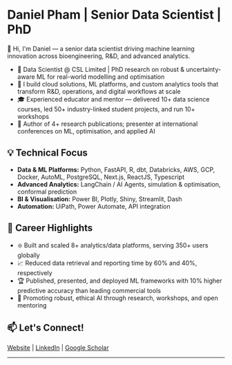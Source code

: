 # Daniel Pham | Senior Data Scientist | PhD

👋 Hi, I'm Daniel — a senior data scientist driving machine learning innovation across bioengineering, R&D, and advanced analytics.

- 🏢 Data Scientist @ CSL Limited | PhD research on robust & uncertainty-aware ML for real-world modelling and optimisation  
- 🧠 I build cloud solutions, ML platforms, and custom analytics tools that transform R&D, operations, and digital workflows at scale  
- 🎓 Experienced educator and mentor — delivered 10+ data science courses, led 50+ industry-linked student projects, and run 10+ workshops  
- 📖 Author of 4+ research publications; presenter at international conferences on ML, optimisation, and applied AI

## 💡 Technical Focus
- **Data & ML Platforms:** Python, FastAPI, R, dbt, Databricks, AWS, GCP, Docker, AutoML, PostgreSQL, Next.js, ReactJS, Typescript
- **Advanced Analytics:** LangChain / AI Agents, simulation & optimisation, conformal prediction 
- **BI & Visualisation:** Power BI, Plotly, Shiny, Streamlit, Dash
- **Automation:** UiPath, Power Automate, API integration

## 🚀 Career Highlights
- ❇️ Built and scaled 8+ analytics/data platforms, serving 350+ users globally
- 📈 Reduced data retrieval and reporting time by 60% and 40%, respectively
- 🏆 Published, presented, and deployed ML frameworks with 10% higher predictive accuracy than leading commercial tools
- 🌱 Promoting robust, ethical AI through research, workshops, and open mentoring

## 📫 Let's Connect!
[Website](https://www.danielpham.com.au) | [LinkedIn](https://linkedin.com/in/pham-daniel) | [Google Scholar](https://scholar.google.com.au/citations?user=sV7j3B0AAAAJ)

---

<!-- Add project showcase table and up-to-date pinned repos here -->
